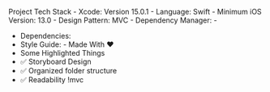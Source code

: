 Project Tech Stack - 
Xcode: Version 15.0.1 - 
Language: Swift - 
Minimum iOS Version: 13.0 - 
Design Pattern: MVC - 
Dependency Manager: - 
- Dependencies:
 - Style Guide: - Made With ❤️  
- Some Highlighted Things 
- ✅ Storyboard Design 
- ✅ Organized folder structure 
- ✅ Readability  !mvc

